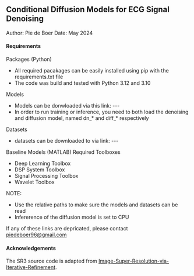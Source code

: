 ## Conditional Diffusion Models for ECG Signal Denoising

Author: Pie de Boer
Date: May 2024

#### Requirements

Packages (Python)
- All required pacakages can be easily installed using pip with the requirements.txt file
- The code was build and tested with Python 3.12 and 3.10 

Models
- Models can be donwloaded via this link: ---
- In order to run training or inference, you need to both load the denoising and diffusion model, named dn_* and diff_* respectively

Datasets
- datasets can be downloaded to via link: ---

Baseline Models (MATLAB) Required Toolboxes
- Deep Learning Toolbox 
- DSP System Toolbox
- Signal Processing Toolbox 
- Wavelet Toolbox

NOTE:
- Use the relative paths to make sure the models and datasets can be read
- Infererence of the diffusion model is set to CPU

If any of these links are depricated,
please contact piedeboer96@gmail.com

#### Acknowledgements

The SR3 source code is adapted from [Image-Super-Resolution-via-Iterative-Refinement](https://github.com/Janspiry/Image-Super-Resolution-via-Iterative-Refinement.git).



